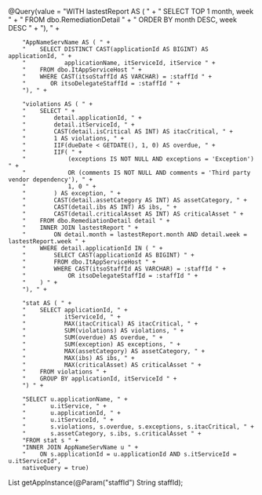 @Query(value =
        "WITH lastestReport AS ( " +
        "    SELECT TOP 1 month, week " +
        "    FROM dbo.RemediationDetail " +
        "    ORDER BY month DESC, week DESC " +
        "), " +

        "AppNameServName AS ( " +
        "    SELECT DISTINCT CAST(applicationId AS BIGINT) AS applicationId, " +
        "           applicationName, itServiceId, itService " +
        "    FROM dbo.ItAppServiceHost " +
        "    WHERE CAST(itsoStaffId AS VARCHAR) = :staffId " +
        "       OR itsoDelegateStaffId = :staffId " +
        "), " +

        "violations AS ( " +
        "    SELECT " +
        "        detail.applicationId, " +
        "        detail.itServiceId, " +
        "        CAST(detail.isCritical AS INT) AS itacCritical, " +
        "        1 AS violations, " +
        "        IIF(dueDate < GETDATE(), 1, 0) AS overdue, " +
        "        IIF( " +
        "            (exceptions IS NOT NULL AND exceptions = 'Exception') " +
        "            OR (comments IS NOT NULL AND comments = 'Third party vendor dependency'), " +
        "            1, 0 " +
        "        ) AS exception, " +
        "        CAST(detail.assetCategory AS INT) AS assetCategory, " +
        "        CAST(detail.ibs AS INT) AS ibs, " +
        "        CAST(detail.criticalAsset AS INT) AS criticalAsset " +
        "    FROM dbo.RemediationDetail detail " +
        "    INNER JOIN lastestReport " +
        "        ON detail.month = lastestReport.month AND detail.week = lastestReport.week " +
        "    WHERE detail.applicationId IN ( " +
        "        SELECT CAST(applicationId AS BIGINT) " +
        "        FROM dbo.ItAppServiceHost " +
        "        WHERE CAST(itsoStaffId AS VARCHAR) = :staffId " +
        "            OR itsoDelegateStaffId = :staffId " +
        "    ) " +
        "), " +

        "stat AS ( " +
        "    SELECT applicationId, " +
        "           itServiceId, " +
        "           MAX(itacCritical) AS itacCritical, " +
        "           SUM(violations) AS violations, " +
        "           SUM(overdue) AS overdue, " +
        "           SUM(exception) AS exceptions, " +
        "           MAX(assetCategory) AS assetCategory, " +
        "           MAX(ibs) AS ibs, " +
        "           MAX(criticalAsset) AS criticalAsset " +
        "    FROM violations " +
        "    GROUP BY applicationId, itServiceId " +
        ") " +

        "SELECT u.applicationName, " +
        "       u.itService, " +
        "       u.applicationId, " +
        "       u.itServiceId, " +
        "       s.violations, s.overdue, s.exceptions, s.itacCritical, " +
        "       s.assetCategory, s.ibs, s.criticalAsset " +
        "FROM stat s " +
        "INNER JOIN AppNameServName u " +
        "    ON s.applicationId = u.applicationId AND s.itServiceId = u.itServiceId",
        nativeQuery = true)
List<AppInstanceDto> getAppInstance(@Param("staffId") String staffId);
